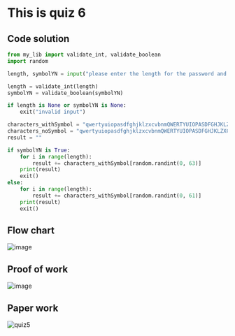 # This is quiz 6

## Code solution
```.py
from my_lib import validate_int, validate_boolean
import random

length, symbolYN = input("please enter the length for the password and decision if you want symbols in your password. [number], [True/False]").split(", ")

length = validate_int(length)
symbolYN = validate_boolean(symbolYN)

if length is None or symbolYN is None:
    exit("invalid input")

characters_withSymbol = "qwertyuiopasdfghjklzxcvbnmQWERTYUIOPASDFGHJKLZXCVBNM0123456789%!"
characters_noSymbol = "qwertyuiopasdfghjklzxcvbnmQWERTYUIOPASDFGHJKLZXCVBNM0123456789"
result = ""

if symbolYN is True:
    for i in range(length):
        result += characters_withSymbol[random.randint(0, 63)]
    print(result)
    exit()
else:
    for i in range(length):
        result += characters_withSymbol[random.randint(0, 61)]
    print(result)
    exit()
```

## Flow chart
![image](https://github.com/user-attachments/assets/c9441ba6-b8db-4a62-962b-fe183e73b20d)



## Proof of work

![image](https://github.com/user-attachments/assets/7b0d58bd-a15d-411a-8ff9-fe2dff9916e1)


## Paper work
![quiz5](https://github.com/user-attachments/assets/c662e9ee-bbc0-40ee-920e-e95430ea1589)

